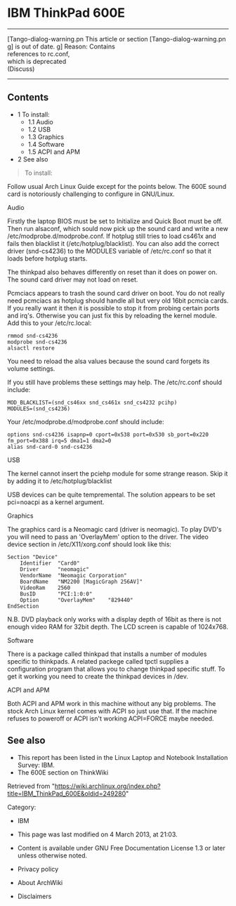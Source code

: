 IBM ThinkPad 600E
=================

  ------------------------ ------------------------ ------------------------
  [Tango-dialog-warning.pn This article or section  [Tango-dialog-warning.pn
  g]                       is out of date.          g]
                           Reason: Contains         
                           references to rc.conf,   
                           which is deprecated      
                           (Discuss)                
  ------------------------ ------------------------ ------------------------

Contents
--------

-   1 To install:
    -   1.1 Audio
    -   1.2 USB
    -   1.3 Graphics
    -   1.4 Software
    -   1.5 ACPI and APM
-   2 See also

> To install:

Follow usual Arch Linux Guide except for the points below. The 600E
sound card is notoriously challenging to configure in GNU/Linux.

Audio

Firstly the laptop BIOS must be set to Initialize and Quick Boot must be
off. Then run alsaconf, which sould now pick up the sound card and write
a new /etc/modprobe.d/modprobe.conf. If hotplug still tries to load
cs461x and fails then blacklist it (/etc/hotplug/blacklist). You can
also add the correct driver (snd-cs4236) to the MODULES variable of
/etc/rc.conf so that it loads before hotplug starts.

The thinkpad also behaves differently on reset than it does on power on.
The sound card driver may not load on reset.

Pcmciacs appears to trash the sound card driver on boot. You do not
really need pcmciacs as hotplug should handle all but very old 16bit
pcmcia cards. If you really want it then it is possible to stop it from
probing certain ports and irq's. Otherwise you can just fix this by
reloading the kernel module. Add this to your /etc/rc.local:

    rmmod snd-cs4236
    modprobe snd-cs4236
    alsactl restore

You need to reload the alsa values because the sound card forgets its
volume settings.

If you still have problems these settings may help. The /etc/rc.conf
should include:

    MOD_BLACKLIST=(snd_cs46xx snd_cs461x snd_cs4232 pcihp)
    MODULES=(snd_cs4236)

Your /etc/modprobe.d/modprobe.conf should include:

    options snd-cs4236 isapnp=0 cport=0x538 port=0x530 sb_port=0x220 fm_port=0x388 irq=5 dma1=1 dma2=0
    alias snd-card-0 snd-cs4236

USB

The kernel cannot insert the pciehp module for some strange reason. Skip
it by adding it to /etc/hotplug/blacklist

USB devices can be quite tempremental. The solution appears to be set
pci=noacpi as a kernel argument.

Graphics

The graphics card is a Neomagic card (driver is neomagic). To play DVD's
you will need to pass an 'OverlayMem' option to the driver. The video
device section in /etc/X11/xorg.conf should look like this:

    Section "Device"
    	Identifier  "Card0"
    	Driver      "neomagic"
    	VendorName  "Neomagic Corporation"
    	BoardName   "NM2200 [MagicGraph 256AV]"
    	VideoRam    2560
    	BusID       "PCI:1:0:0"
    	Option      "OverlayMem"	"829440"
    EndSection

N.B. DVD playback only works with a display depth of 16bit as there is
not enough video RAM for 32bit depth. The LCD screen is capable of
1024x768.

Software

There is a package called thinkpad that installs a number of modules
specific to thinkpads. A related packege called tpctl supplies a
configuration program that allows you to change thinkpad specific stuff.
To get it working you need to create the thinkpad devices in /dev.

ACPI and APM

Both ACPI and APM work in this machine without any big problems. The
stock Arch Linux kernel comes with ACPI so just use that. If the machine
refuses to poweroff or ACPI isn't working ACPI=FORCE maybe needed.

See also
--------

-   This report has been listed in the Linux Laptop and Notebook
    Installation Survey: IBM.
-   The 600E section on ThinkWiki

Retrieved from
"https://wiki.archlinux.org/index.php?title=IBM_ThinkPad_600E&oldid=249280"

Category:

-   IBM

-   This page was last modified on 4 March 2013, at 21:03.
-   Content is available under GNU Free Documentation License 1.3 or
    later unless otherwise noted.
-   Privacy policy
-   About ArchWiki
-   Disclaimers
